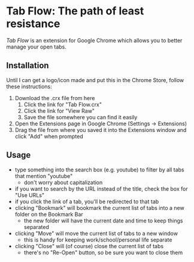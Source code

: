Tab Flow: The path of least resistance
======================================

*Tab Flow* is an extension for Google Chrome which allows you to better manage your open tabs.

Installation
------------
Until I can get a logo/icon made and put this in the Chrome Store, follow these instructions:

1. Download the .crx file from here
    1. Click the link for "Tab Flow.crx"
	2. Click the link for "View Raw"
	3. Save the file somewhere you can find it easily
2. Open the Extensions page in Google Chrome (Settings -> Extensions)
3. Drag the file from where you saved it into the Extensions window and click "Add" when prompted

Usage
-----
- type something into the search box (e.g. youtube) to filter by all tabs that mention "youtube"
    - don't worry about capitalization
- if you want to search by the URL instead of the title, check the box for "Use URLs"
- if you click the link of a tab, you'll be redirected to that tab
- clicking "Bookmark" will bookmark the current list of tabs into a new folder on the Bookmark Bar
    - the new folder will have the current date and time to keep things separated
- clicking "Move" will move the current list of tabs to a new window
    - this is handy for keeping work/school/personal life separate
- clicking "Close" will (of course) close the current list of tabs
    - there's no "Re-Open" button, so be sure you want to close them

